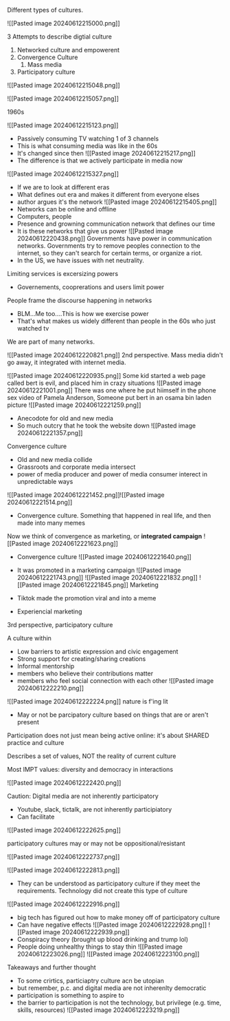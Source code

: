 
Different types of cultures.


![[Pasted image 20240612215000.png]]

3 Attempts to describe digtial culture

1. Networked culture and empowerent 
2. Convergence Culture
	1. Mass media
3. Participatory culture

![[Pasted image 20240612215048.png]]

![[Pasted image 20240612215057.png]]

1960s

![[Pasted image 20240612215123.png]]
- Passively consuming TV watching 1 of 3 channels
- This is what consuming media was like in the 60s
- It's changed since then
![[Pasted image 20240612215217.png]]
- The difference is that we actively participate in media now

![[Pasted image 20240612215327.png]]
- If we are to look at different eras
- What defines out era and makes it different from everyone elses
- author argues it's the network
![[Pasted image 20240612215405.png]]
- Networks can be online and offline
- Computers, people
- Presence and growning communication network that defines our time
- It is these networks that give us power
![[Pasted image 20240612220438.png]]
Governments have power in communication networks. Governments try to remove peoples connection to the internet, so they can't search for certain terms, or organize a riot. 
- In the US, we have issues with net neutrality.

Limiting services is excersizing powers
- Governements, cooprerations and users limit power

People frame the discourse happening in networks
- BLM...Me too....This is how we exercise power
- That's what makes us widely different than people in the 60s who just watched tv

We are part of many networks.

![[Pasted image 20240612220821.png]]
2nd perspective.
Mass media didn't go away, it integrated with internet media.

![[Pasted image 20240612220935.png]]
Some kid started a web page called bert is evil, and placed him in crazy situations
![[Pasted image 20240612221001.png]]
There was one where he put hiimself in the phone sex video of Pamela Anderson, 
Someone put bert in an osama bin laden picture
![[Pasted image 20240612221259.png]]
- Anecodote for old and new media
- So much outcry that he took the website down
![[Pasted image 20240612221357.png]]

Convergence culture
- Old and new media collide
- Grassroots and corporate media intersect
- power of media producer and power of media consumer interect in unpredictable ways

![[Pasted image 20240612221452.png]]![[Pasted image 20240612221514.png]]
- Convergence culture. Something that happened in real life, and then made into many memes

Now we think of convergence as marketing, or **integrated campaign**
![[Pasted image 20240612221623.png]]
- Convergence culture
![[Pasted image 20240612221640.png]]

- It was promoted in a marketing campaign
![[Pasted image 20240612221743.png]]
![[Pasted image 20240612221832.png]]
![[Pasted image 20240612221845.png]]
Marketing
- Tiktok made the promotion viral and into a meme
- Experiencial marketing

3rd perspective, participatory culture

A culture within
- Low barriers to artistic expression and civic engagement
- Strong support for creating/sharing creations
- Informal mentorship
- members who believe their contributions matter
- members who feel social connection with each other
![[Pasted image 20240612222210.png]]

![[Pasted image 20240612222224.png]]
nature is f'ing lit 

- May or not be parcipatory culture based on things that are or aren't present

Participation does not just mean being active online: it's about SHARED practice and culture

Describes a set of values, NOT the reality of current culture

Most IMPT values: diversity and democracy in interactions

![[Pasted image 20240612222420.png]]

Caution:
Digital media are not inherently participatory
- Youtube, slack, tictalk, are not inherently participiatory
- Can facilitate

![[Pasted image 20240612222625.png]]

participatory cultures may or may not be oppositional/resistant

![[Pasted image 20240612222737.png]]

![[Pasted image 20240612222813.png]]

- They can be understood as participatory culture if they meet the requirements. Technology did not create this type of culture

![[Pasted image 20240612222916.png]]
- big tech has figured out how to make money off of participatory culture
- Can have negative effects
![[Pasted image 20240612222928.png]]
![[Pasted image 20240612222939.png]]
- Conspiracy theory (brought up blood drinking and trump lol)
- People doing unhealthy things to stay thin
![[Pasted image 20240612223026.png]]
![[Pasted image 20240612223100.png]]

Takeaways and further thought
- To some crirtics, particiaptry culture acn be utopian
- but remember, p.c. and digital media are not inherenlty democratic
- participation is something to aspire to
- the barrier to participation is not the technology, but privilege (e.g. time, skills, resources)
![[Pasted image 20240612223219.png]]



